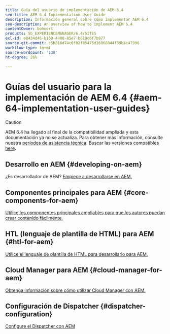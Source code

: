 ```yaml
---
title: Guía del usuario de implementación de AEM 6.4
seo-title: AEM 6.4 Implementation User Guide
description: Información general sobre cómo implementar AEM 6.4
seo-description: An overview of how to implement AEM 6.4
contentOwner: bohnert
products: SG_EXPERIENCEMANAGER/6.4/SITES
exl-id: e8434d46-b169-4408-85e7-b619c6f7b877
source-git-commit: c5b816d74c6f02f85476d16868844f39b4c47996
workflow-type: tm+mt
source-wordcount: '138'
ht-degree: 26%

---
```


# Guías del usuario para la implementación de AEM 6.4 {#aem-64-implementation-user-guides}

>[!CAUTION]
>
>AEM 6.4 ha llegado al final de la compatibilidad ampliada y esta documentación ya no se actualiza. Para obtener más información, consulte nuestra [períodos de asistencia técnica](https://helpx.adobe.com/es/support/programs/eol-matrix.html). Buscar las versiones compatibles [here](https://experienceleague.adobe.com/docs/).

## Desarrollo en AEM {#developing-on-aem}

¿Es desarrollador de AEM? [Empiece a desarrollarse en AEM.](/help/sites-developing/home.md)

## Componentes principales para AEM {#core-components-for-aem}

[Utilice los componentes principales ampliables para que los autores puedan crear contenido fácilmente.](https://experienceleague.adobe.com/docs/experience-manager-core-components/using/introduction.html?lang=es)

## HTL (lenguaje de plantilla de HTML) para AEM {#htl-for-aem}

[Utilice el lenguaje de plantilla de HTML para desarrollarlo para AEM.](https://experienceleague.adobe.com/docs/experience-manager-htl/using/overview.html?lang=es)

## Cloud Manager para AEM {#cloud-manager-for-aem}

[Obtenga información sobre cómo utilizar Cloud Manager con AEM.](https://experienceleague.adobe.com/docs/experience-manager-cloud-manager/using/introduction-to-cloud-manager.html?lang=en)

## Configuración de Dispatcher {#dispatcher-configuration}

[Configure el Dispatcher con AEM](https://experienceleague.adobe.com/docs/experience-manager-dispatcher/using/dispatcher.html?lang=es)
